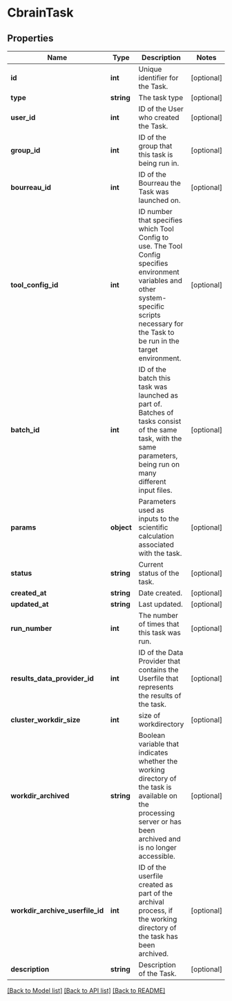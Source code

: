 # CbrainTask

## Properties
Name | Type | Description | Notes
------------ | ------------- | ------------- | -------------
**id** | **int** | Unique identifier for the Task. | [optional] 
**type** | **string** | The task type | [optional] 
**user_id** | **int** | ID of the User who created the Task. | [optional] 
**group_id** | **int** | ID of the group that this task is being run in. | [optional] 
**bourreau_id** | **int** | ID of the Bourreau the Task was launched on. | [optional] 
**tool_config_id** | **int** | ID number that specifies which Tool Config to use. The Tool Config specifies environment variables and other system-specific scripts necessary for the Task to be run in the target environment. | [optional] 
**batch_id** | **int** | ID of the batch this task was launched as part of. Batches of tasks consist of the same task, with the same parameters, being run on many different input files. | [optional] 
**params** | **object** | Parameters used as inputs to the scientific calculation associated with the task. | [optional] 
**status** | **string** | Current status of the task. | [optional] 
**created_at** | **string** | Date created. | [optional] 
**updated_at** | **string** | Last updated. | [optional] 
**run_number** | **int** | The number of times that this task was run. | [optional] 
**results_data_provider_id** | **int** | ID of the Data Provider that contains the Userfile that represents the results of the task. | [optional] 
**cluster_workdir_size** | **int** | size of workdirectory | [optional] 
**workdir_archived** | **string** | Boolean variable that indicates whether the working directory of the task is available on the processing server or has been archived and is no longer accessible. | [optional] 
**workdir_archive_userfile_id** | **int** | ID of the userfile created as part of the archival process, if the working directory of the task has been archived. | [optional] 
**description** | **string** | Description of the Task. | [optional] 

[[Back to Model list]](../README.md#documentation-for-models) [[Back to API list]](../README.md#documentation-for-api-endpoints) [[Back to README]](../README.md)



